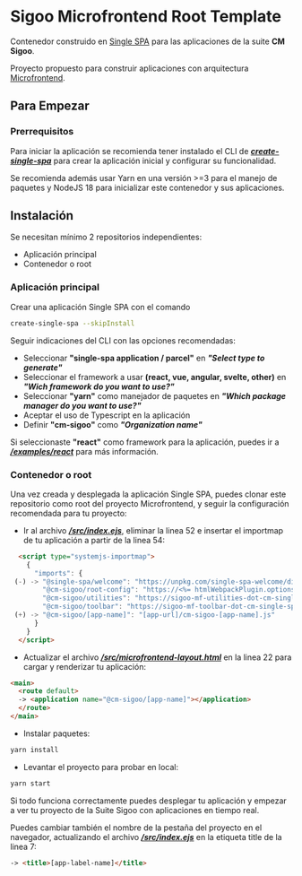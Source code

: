 # Sigoo Microfrontend Root Template

Contenedor construido en [Single SPA](https://single-spa.js.org/) para las aplicaciones de la suite **CM Sigoo**.

Proyecto propuesto para construir aplicaciones con arquitectura [Microfrontend](https://micro-frontends.org/).

## Para Empezar

### Prerrequisitos

Para iniciar la aplicación se recomienda tener instalado el CLI de ***[create-single-spa](https://single-spa.js.org/docs/create-single-spa)*** para crear la aplicación inicial y configurar su funcionalidad.

Se recomienda además usar Yarn en una versión >=3 para el manejo de paquetes y NodeJS 18 para inicializar este contenedor y sus aplicaciones.

## Instalación

Se necesitan mínimo 2 repositorios independientes:

- Aplicación principal
- Contenedor o root

### Aplicación principal

Crear una aplicación Single SPA con el comando

```bash
create-single-spa --skipInstall
```

Seguir indicaciones del CLI con las opciones recomendadas:

- Seleccionar **"single-spa application / parcel"** en ***"Select type to generate"***
- Seleccionar el framework a usar **(react, vue, angular, svelte, other)** en ***"Wich framework do you want to use?"***
- Seleccionar **"yarn"** como manejador de paquetes en ***"Which package manager do you want to use?"***
- Aceptar el uso de Typescript en la aplicación
- Definir **"cm-sigoo"** como ***"Organization name"***

Si seleccionaste **"react"** como framework para la aplicación, puedes ir a ***[/examples/react](https://github.com/PipeOspina/sigoo-mf-root-template/tree/master/examples/react)*** para más información.

### Contenedor o root

Una vez creada y desplegada la aplicación Single SPA, puedes clonar este repositorio como root del proyecto Microfrontend, y seguir la configuración recomendada para tu proyecto:

- Ir al archivo ***[/src/index.ejs](https://github.com/PipeOspina/sigoo-mf-root-template/blob/5511ddb68440c4328e94ee27c7579d1902a30547/src/index.ejs#L55C114-L55C114)***, eliminar la linea 52 e insertar el importmap de tu aplicación a partir de la linea 54:

```html
  <script type="systemjs-importmap">
    {
      "imports": {
 (-) -> "@single-spa/welcome": "https://unpkg.com/single-spa-welcome/dist/single-spa-welcome.js",
        "@cm-sigoo/root-config": "https://<%= htmlWebpackPlugin.options.host %>/cm-sigoo-root-config.js",
        "@cm-sigoo/utilities": "https://sigoo-mf-utilities-dot-cm-single-spa-mf.ue.r.appspot.com/cm-sigoo-utilities.js",
        "@cm-sigoo/toolbar": "https://sigoo-mf-toolbar-dot-cm-single-spa-mf.ue.r.appspot.com/cm-sigoo-toolbar.js",
 (+) -> "@cm-sigoo/[app-name]": "[app-url]/cm-sigoo-[app-name].js"
      }
    }
  </script>
```

- Actualizar el archivo ***[/src/microfrontend-layout.html](https://github.com/PipeOspina/sigoo-mf-root-template/blob/5511ddb68440c4328e94ee27c7579d1902a30547/src/microfrontend-layout.html#L22)*** en la linea 22 para cargar y renderizar tu aplicación:

```html
<main>
  <route default>
  -> <application name="@cm-sigoo/[app-name]"></application>
  </route>
</main>
```

- Instalar paquetes:

```bash
yarn install
```

- Levantar el proyecto para probar en local:

```bash
yarn start
```

Si todo funciona correctamente puedes desplegar tu aplicación y empezar a ver tu proyecto de la Suite Sigoo con aplicaciones en tiempo real.

Puedes cambiar también el nombre de la pestaña del proyecto en el navegador, actualizando el archivo ***[/src/index.ejs](https://github.com/PipeOspina/sigoo-mf-root-template/blob/5511ddb68440c4328e94ee27c7579d1902a30547/src/index.ejs#L55C114-L55C114)*** en la etiqueta title de la linea 7:

```html
-> <title>[app-label-name]</title>
```
